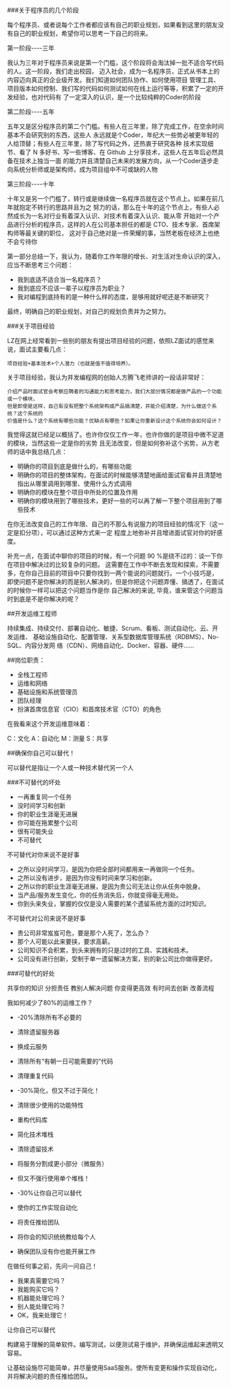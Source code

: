 
###关于程序员的几个阶段

每个程序员、或者说每个工作者都应该有自己的职业规划，如果看到这里的朋友没有自己的职业规划，希望你可以思考一下自己的将来。


第一阶段----三年

我认为三年对于程序员来说是第一个门槛，这个阶段将会淘汰掉一批不适合写代码的人。这一阶段，我们走出校园，
迈入社会，成为一名程序员，正式从书本上的内容迈向真正的企业级开发。我们知道如何团队协作、如何使用项目
管理工具、项目版本如何控制、我们写的代码如何测试如何在线上运行等等，积累了一定的开发经验，也对代码有
了一定深入的认识，是一个比较纯粹的Coder的阶段

第二阶段----五年

五年又是区分程序员的第二个门槛。有些人在三年里，除了完成工作，在空余时间基本不会研究别的东西，这些人
永远就是个Coder，年纪大一些势必被更年轻的人给顶替；有些人在三年里，除了写代码之外，还热衷于研究各种
技术实现细节、看了 N 多好书、写一些博客、在 Github 上分享技术，这些人在五年后必然具备在技术上独当一面
的能力并且清楚自己未来的发展方向，从一个Coder逐步走向系统分析师或是架构师，成为项目组中不可或缺的人物

第三阶段----十年

十年又是另一个门槛了，转行或是继续做一名程序员就在这个节点上。如果在前几年就抱定不转行的思路并且为之
努力的话，那么在十年的这个节点上，有些人必然成长为一名对行业有着深入认识、对技术有着深入认识、能从零
开始对一个产品进行分析的程序员，这样的人在公司基本担任的都是 CTO、技术专家、首席架构师等最关键的职位，
这对于自己绝对是一件荣耀的事，当然老板在经济上也绝不会亏待你

第一部分总结一下，我认为，随着你工作年限的增长、对生活对生命认识的深入，应当不断思考三个问题：

* 我到底适不适合当一名程序员？
* 我到底应不应该一辈子以程序员为职业？
* 我对编程到底持有的是一种什么样的态度，是够用就好呢还是不断研究？

最终，明确自己的职业规划，对自己的规划负责并为之努力。

###关于项目经验

LZ在网上经常看到一些别的朋友有提出项目经验的问题，依照LZ面试的感觉来说，面试主要看几点：

    项目经验+基本技术+个人潜力（也就是值不值得培养）。

关于项目经验，我认为并发编程网的创始人方腾飞老师讲的一段话非常好：

    介绍产品时面试官会考察应聘者的沟通能力和思考能力，我们大部分情况都是做产品的一个功能或一个模块，
    但是即使是这样，自己有没有把整个系统架构或产品搞清楚，并能介绍清楚，为什么做这个系统？这个系统的
    价值是什么？这个系统有哪些功能？优缺点有哪些？如果让你重新设计这个系统你会如何设计？

我觉得这就已经足以概括了。也许你仅仅工作一年，也许你做的是项目中微不足道的模块，当然这些一定是你的劣势
且无法改变，但是如何弥补这个劣势，从方老师的话中我总结几点：

* 明确你的项目到底是做什么的，有哪些功能
* 明确你的项目的整体架构，在面试的时候能够清楚地画给面试官看并且清楚地指出从哪里调用到哪里、使用什么方式调用
* 明确你的模块在整个项目中所处的位置及作用
* 明确你的模块用到了哪些技术，更好一些的可以再了解一下整个项目用到了哪些技术

在你无法改变自己的工作年限、自己的不那么有说服力的项目经验的情况下（这一定是扣分项），可以通过这种方式来一定
程度上地弥补并且增进面试官对你的好感度。

补充一点，在面试中聊你的项目的时候，有一个问题 90 %是绕不过的：谈一下你在项目中解决过的比较复杂的问题。
这需要在工作中不断去发现和探索，不需要多，在你自己目前的项目中只要你找到一两个能说的问题就行。一个小技巧是，
即使问题不是你解决的而是别人解决的，但是你把这个问题弄懂、搞透了，在面试的时候你一样可以把这个问题当作是你
自己解决的来说, 毕竟，谁来管这个问题当时到底是不是你解决的呢？



##开发运维工程师

持续集成、持续交付、部署自动化、敏捷、Scrum、看板、测试自动化、云、开发运维、
基础设施自动化、配置管理、关系型数据库管理系统（RDBMS）、No-SQL、内容分发网
络（CDN）、网络自动化、Docker、容器、硬件……

##岗位职责：

* 全栈工程师
* 运维和网络
* 基础设施和系统管理员
* 团队经理
* 扮演首席信息官（CIO）和首席技术官（CTO）的角色

在我看来这个开发运维意味着：

C：文化
A：自动化
M：测量
S：共享

##确保你自己可以替代！

可以替代是指让一个人或一种技术替代另一个人

###不可替代的坏处

* 一再重复同一个任务
* 没时间学习和创新　　
* 你的职业生涯毫无进展
* 你可能在拖累整个公司　
* 很有可能失业
* 不可替代

不可替代对你来说不是好事

* 之所以没时间学习，是因为你把全部时间都用来一再做同一个任务。
* 之所以没有进步，是因为你没有时间来学习和创新。
* 之所以你的职业生涯毫无进展，是因为贵公司无法让你从任务中脱身。
* 当产品/服务发生变化，你的任务消失后，你就变得毫无用处。
* 你到头来失业，掌握的仅仅是没人需要的某个遗留系统方面的过时知识。

不可替代对公司来说不是好事

* 贵公司非常岌岌可危，要是那个人死了，怎么办？
* 那个人可能以此来要挟，要求高薪。
* 公司知识不会积累，到头来拥有的只是过时的工具、实践和技术。
* 公司没有进行创新，受制于单一遗留解决方案，别的新公司比你做得更好。

###可替代的好处

共享你的知识
分担责任
教别人解决问题
你变得更高效
有时间去创新
改善流程


我如何减少了80%的运维工作？

* -20%清除所有不必要的
* 清除遗留服务器
* 换成云服务
* 清除所有“有朝一日可能需要的”代码
* 清理重复代码

* -30%简化，但又不过于简化！
* 清除很少使用的功能特性
* 重构代码库
* 简化技术堆栈
* 清除遗留技术
* 将服务分割成更小部分（微服务）
* 但又不强行使用单个堆栈！

* -30%让你自己可以替代
* 使你的工作实现自动化
* 将责任推给团队
* 将你会的知识统统教给每个人
* 确保团队没有你也能开展工作



在做任何事之前，先问一问自己！

* 我果真需要它吗？
* 我能购买它吗？
* 机器能处理它吗？
* 别人能处理它吗？
* OK，我来处理它！


让你自己可以替代

构建易于理解的简单软件。编写测试，以便测试易于维护，并确保运维起来透明又容易。

让基础设施尽可能简单，并尽量使用SaaS服务。使所有变更和操作实现自动化，并将解决问题的责任推给团队。
